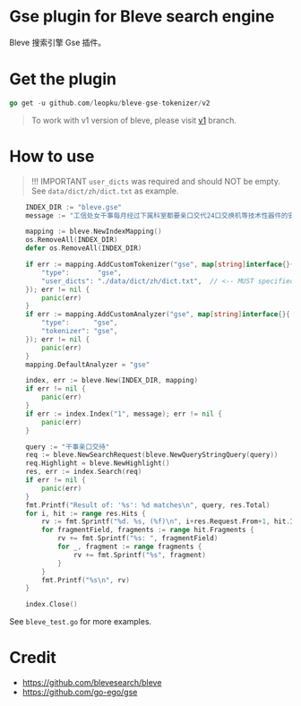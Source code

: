# Gse plugin for Bleve search engine

Bleve 搜索引擎 Gse 插件。

# Get the plugin

```go
go get -u github.com/leopku/bleve-gse-tokenizer/v2
```

> To work with v1 version of bleve, please visit [v1](../../tree/v1) branch.

# How to use

> !!! IMPORTANT
> `user_dicts` was required and should NOT be empty.
> See `data/dict/zh/dict.txt` as example.

```go
	INDEX_DIR := "bleve.gse"
	message := "工信处女干事每月经过下属科室都要亲口交代24口交换机等技术性器件的安装工作"

	mapping := bleve.NewIndexMapping()
	os.RemoveAll(INDEX_DIR)
	defer os.RemoveAll(INDEX_DIR)

	if err := mapping.AddCustomTokenizer("gse", map[string]interface{}{
		"type":       "gse",
		"user_dicts": "./data/dict/zh/dict.txt",  // <-- MUST specified, otherwise panic would occurred.
	}); err != nil {
		panic(err)
	}
	if err := mapping.AddCustomAnalyzer("gse", map[string]interface{}{
		"type":      "gse",
		"tokenizer": "gse",
	}); err != nil {
		panic(err)
	}
	mapping.DefaultAnalyzer = "gse"

	index, err := bleve.New(INDEX_DIR, mapping)
	if err != nil {
		panic(err)
	}
	if err := index.Index("1", message); err != nil {
		panic(err)
	}

	query := "干事亲口交待"
	req := bleve.NewSearchRequest(bleve.NewQueryStringQuery(query))
	req.Highlight = bleve.NewHighlight()
	res, err := index.Search(req)
	if err != nil {
		panic(err)
	}
	fmt.Printf("Result of: '%s': %d matches\n", query, res.Total)
	for i, hit := range res.Hits {
		rv := fmt.Sprintf("%d. %s, (%f)\n", i+res.Request.From+1, hit.ID, hit.Score)
		for fragmentField, fragments := range hit.Fragments {
			rv += fmt.Sprintf("%s: ", fragmentField)
			for _, fragment := range fragments {
				rv += fmt.Sprintf("%s", fragment)
			}
		}
		fmt.Printf("%s\n", rv)
	}

	index.Close()
```

See `bleve_test.go` for more examples.

# Credit

* https://github.com/blevesearch/bleve
* https://github.com/go-ego/gse
